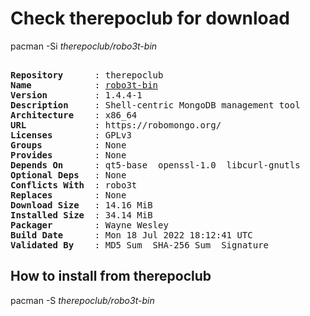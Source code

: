 # Check therepoclub for download

pacman -Si *therepoclub/robo3t-bin*

<div class="highlight"><pre class="highlight"><text>
<b>Repository</b>      : therepoclub
<b>Name</b>            : <a href="../../x86_64/robo3t-bin-1.4.4-1-x86_64.pkg.tar.zst">robo3t-bin</a>
<b>Version</b>         : 1.4.4-1
<b>Description</b>     : Shell-centric MongoDB management tool
<b>Architecture</b>    : x86_64
<b>URL</b>             : https://robomongo.org/
<b>Licenses</b>        : GPLv3
<b>Groups</b>          : None
<b>Provides</b>        : None
<b>Depends On</b>      : qt5-base  openssl-1.0  libcurl-gnutls
<b>Optional Deps</b>   : None
<b>Conflicts With</b>  : robo3t
<b>Replaces</b>        : None
<b>Download Size</b>   : 14.16 MiB
<b>Installed Size</b>  : 34.14 MiB
<b>Packager</b>        : Wayne Wesley <wayne6324@gmail.com>
<b>Build Date</b>      : Mon 18 Jul 2022 18:12:41 UTC
<b>Validated By</b>    : MD5 Sum  SHA-256 Sum  Signature
</text></pre></div>

## How to install from therepoclub

pacman -S *therepoclub/robo3t-bin*
